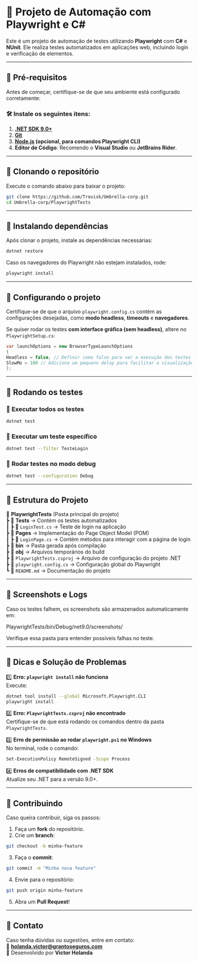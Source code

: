 # 🚀 Projeto de Automação com Playwright e C#

Este é um projeto de automação de testes utilizando **Playwright** com **C#** e **NUnit**. Ele realiza testes automatizados em aplicações web, incluindo login e verificação de elementos.

---

## 📌 **Pré-requisitos**
Antes de começar, certifique-se de que seu ambiente está configurado corretamente:

### 🛠 **Instale os seguintes itens:**
1. **[.NET SDK 9.0+](https://dotnet.microsoft.com/en-us/download)**
2. **[Git](https://git-scm.com/downloads)**
3. **[Node.js](https://nodejs.org/) (opcional, para comandos Playwright CLI)**
4. **Editor de Código**: Recomendo o **Visual Studio** ou **JetBrains Rider**.

---

## 📌 **Clonando o repositório**
Execute o comando abaixo para baixar o projeto:
```sh
git clone https://github.com/Trovisk/Umbrella-corp.git
cd Umbrella-corp/PlaywrightTests
```
---

## 📌 **Instalando dependências**
Após clonar o projeto, instale as dependências necessárias:
```sh
dotnet restore
```
Caso os navegadores do Playwright não estejam instalados, rode:
```sh
playwright install
```
---

## 📌 **Configurando o projeto**
Certifique-se de que o arquivo `playwright.config.cs` contém as configurações desejadas, como **modo headless**, **timeouts** e **navegadores**.

Se quiser rodar os testes **com interface gráfica (sem headless)**, altere no `PlaywrightSetup.cs`:
```c#
var launchOptions = new BrowserTypeLaunchOptions
{
Headless = false, // Definir como false para ver a execução dos testes
SlowMo = 100 // Adiciona um pequeno delay para facilitar a visualização
};
```
---

## 📌 **Rodando os testes**
### 🔹 **Executar todos os testes**
```sh
dotnet test
```
### 🔹 **Executar um teste específico**
```sh
dotnet test --filter TesteLogin
```
### 🔹 **Rodar testes no modo debug**
```sh
dotnet test --configuration Debug
```
---

## 📌 **Estrutura do Projeto**
📂 **PlaywrightTests** (Pasta principal do projeto)  
┣ 📂 **Tests** → Contém os testes automatizados  
┃ ┣ 📄 `LoginTest.cs` → Teste de login na aplicação  
┣ 📂 **Pages** → Implementação do Page Object Model (POM)  
┃ ┣ 📄 `LoginPage.cs` → Contém métodos para interagir com a página de login  
┣ 📂 **bin** → Pasta gerada após compilação  
┣ 📂 **obj** → Arquivos temporários do build  
┣ 📄 `PlaywrightTests.csproj` → Arquivo de configuração do projeto .NET  
┣ 📄 `playwright.config.cs` → Configuração global do Playwright  
┗ 📄 `README.md` → Documentação do projeto

---

## 📌 **Screenshots e Logs**
Caso os testes falhem, os screenshots são armazenados automaticamente em:

PlaywrightTests/bin/Debug/net9.0/screenshots/

Verifique essa pasta para entender possíveis falhas no teste.

---

## 📌 **Dicas e Solução de Problemas**
1️⃣ **Erro: `playwright install` não funciona**  
Execute:
```sh
dotnet tool install --global Microsoft.Playwright.CLI
playwright install
```
2️⃣ **Erro: `PlaywrightTests.csproj` não encontrado**  
Certifique-se de que está rodando os comandos dentro da pasta `PlaywrightTests`.

3️⃣ **Erro de permissão ao rodar `playwright.ps1` no Windows**  
No terminal, rode o comando:
```sh
Set-ExecutionPolicy RemoteSigned -Scope Process
```
4️⃣ **Erros de compatibilidade com .NET SDK**  
Atualize seu .NET para a versão 9.0+.

---

## 📌 **Contribuindo**
Caso queira contribuir, siga os passos:

1. Faça um **fork** do repositório.
2. Crie um **branch**:
```sh
git checkout -b minha-feature
```
3. Faça o **commit**:
```sh
git commit -m "Minha nova feature"
```
4. Envie para o repositório:
```sh
git push origin minha-feature
```
5. Abra um **Pull Request**!

---

## 📌 **Contato**
Caso tenha dúvidas ou sugestões, entre em contato:  
📧 **holanda.victor@grantoseguros.com**  
📌 Desenvolvido por **Victor Holanda**
